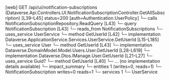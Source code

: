 [web] GET /api/ui/notification-subscriptions  (Dataverse.Api.Controllers.UI.NotificationSubscriptionController.GetAllSubscription)  [L39–L45] status=200 [auth=Authentication.UserPolicy]
  └─ calls NotificationSubscriptionRepository.ReadQuery [L43]
  └─ query NotificationSubscription [L43]
    └─ reads_from NotificationSubscriptions
  └─ uses_service UserService
    └─ method GetUserId [L42]
      └─ implementation Dataverse.ApplicationService.Services.UserService.GetUserId [L15-L185]
        └─ uses_service User
          └─ method GetUserId [L43]
            └─ implementation Dataverse.DomainModel.Model.Users.User.GetUserId [L28-L619]
            └─ implementation Dataverse.Dtos.IManage.User.GetUserId [L21-L27]
        └─ uses_service Guid?
          └─ method GetUserId [L40]
            └─ ... (no implementation details available)
  └─ impact_summary
    └─ entities 1 (writes=0, reads=1)
      └─ NotificationSubscription writes=0 reads=1
    └─ services 1
      └─ UserService

